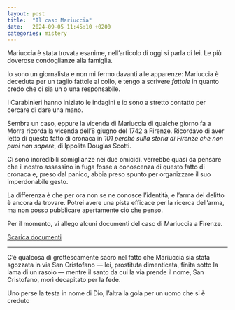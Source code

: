 ```yaml
---
layout: post
title:  "Il caso Mariuccia"
date:   2024-09-05 11:45:10 +0200
categories: mistery
---
```

Mariuccia è stata trovata esanime, nell’articolo di oggi si parla di lei. Le più doverose condoglianze alla famiglia.


Io sono un giornalista e non mi fermo davanti alle apparenze: Mariuccia è deceduta per un taglio fattole al collo, e tengo a scrivere *fattole* in quanto credo che ci sia un o una responsabile. 


I Carabinieri hanno iniziato le indagini e io sono a stretto contatto per cercare di dare una mano.


Sembra un caso, eppure la vicenda di Mariuccia di qualche giorno fa a Morra ricorda la vicenda dell’8 giugno del 1742 a Firenze. Ricordavo di aver letto di questo fatto di cronaca in *101 perché sulla storia di Firenze che non puoi non sapere*, di Ippolita Douglas Scotti.


Ci sono incredibili somiglianze nei due omicidi. verrebbe quasi da pensare che il nostro assassino in fuga fosse a conoscenza di questo fatto di cronaca e, preso dal panico, abbia preso spunto per organizzare il suo imperdonabile gesto.


La differenza è che per ora non se ne conosce l’identità, e l’arma del delitto è ancora da trovare. Potrei avere una pista efficace per la ricerca dell’arma, ma non posso pubblicare apertamente ciò che penso.


Per il momento, vi allego alcuni documenti del caso di Mariuccia a Firenze. 


<a href="https://frapiocov.github.io/leggere-morra/assets/pdf/documenti.pdf" download="">Scarica documenti</a>

---

C’è qualcosa di grottescamente sacro nel fatto che Mariuccia sia stata sgozzata in via San Cristofano — lei, prostituta dimenticata, finita sotto la lama di un rasoio — mentre il santo da cui la via prende il nome, San Cristofano, morì decapitato per la fede.


Uno perse la testa in nome di Dio, l’altra la gola per un uomo che si è creduto

